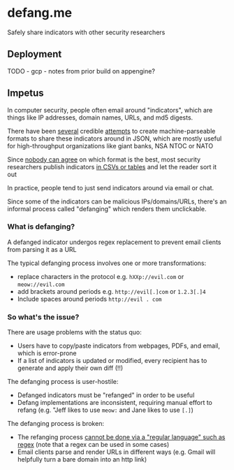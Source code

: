 # defang.me

Safely share indicators with other security researchers

## Deployment

TODO - gcp - notes from prior build on appengine?

## Impetus
In computer security, people often email around "indicators", which are things like IP addresses, domain names, URLs, and md5 digests.

There have been [several](https://oasis-open.github.io/cti-documentation/stix/walkthrough) credible [attempts](https://www.misp-project.org/datamodels/) to create machine-parseable formats to share these indicators around in JSON, which are mostly useful for high-throughput organizations like giant banks, NSA NTOC or NATO

Since [nobody can agree](https://xkcd.com/927/) on which format is the best, most security researchers publish indicators [in CSVs or tables](https://www.fireeye.com/blog/threat-research/2018/11/not-so-cozy-an-uncomfortable-examination-of-a-suspected-apt29-phishing-campaign.html) and let the reader sort it out

In practice, people tend to just send indicators around via email or chat. 

Since some of the indicators can be malicious IPs/domains/URLs, there's an informal process called "defanging" which renders them unclickable.

### What is defanging? 

A defanged indicator undergos regex replacement to prevent email clients from parsing it as a URL

The typical defanging process involves one or more transformations:

- replace characters in the protocol e.g. `hXXp://evil.com` or `meow://evil.com` 
- add brackets around periods e.g. `http://evil[.]com` or `1.2.3[.]4`
- Include spaces around periods `http://evil . com`

### So what's the issue?

There are usage problems with the status quo:

- Users have to copy/paste indicators from webpages, PDFs, and email, which is error-prone
- If a list of indicators is updated or modified, every recipient has to generate and apply their own diff (!!)

The defanging process is user-hostile:

- Defanged indicators must be "refanged" in order to be useful
- Defang implementations are inconsistent, requiring manual effort to refang (e.g. "Jeff likes to use `meow:` and Jane likes to use `[.]`)

The defanging process is broken:

- The refanging process [cannot be done via a "regular language" such as regex](https://stackoverflow.com/a/3816749) (note that a regex can be used in some cases)
- Email clients parse and render URLs in different ways (e.g. Gmail will helpfully turn a bare domain into an http link)

